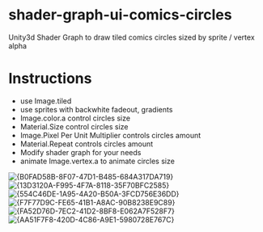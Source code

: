 # shader-graph-ui-comics-circles
Unity3d Shader Graph to draw tiled comics circles sized by sprite / vertex alpha
# Instructions
- use Image.tiled
- use sprites with backwhite fadeout, gradients
- Image.color.a control circles size
- Material.Size control circles size
- Image.Pixel Per Unit Multiplier controls circles amount
- Material.Repeat controls circles amount
- Modify shader graph for your needs
- animate Image.vertex.a to animate circles size
  
![{B0FAD58B-8F07-47D1-B485-684A317DA719}](https://github.com/user-attachments/assets/33d6c060-ef7c-4150-ae94-3b54c4c2026f)
![{13D3120A-F995-4F7A-8118-35F70BFC2585}](https://github.com/user-attachments/assets/716c5885-fa6c-4e24-9f6a-d0ba7ea77ae9)
![{554C46DE-1A95-4A20-B50A-3FCD756E36DD}](https://github.com/user-attachments/assets/c78109e9-9a74-4176-b9a4-17eb95e0da7b)
![{F7F77D9C-FE65-41B1-A8AC-90B8238E9C89}](https://github.com/user-attachments/assets/e6f4f5a6-30d0-4773-a996-6b4a1902e047)
![{FA52D76D-7EC2-41D2-8BF8-E062A7F528F7}](https://github.com/user-attachments/assets/15679be2-8a9b-4958-9dbd-960c69cb40bc)
![{AA51F7F8-420D-4C86-A9E1-5980728E767C}](https://github.com/user-attachments/assets/afe89fce-c14d-4847-a3d0-e828c4681358)
